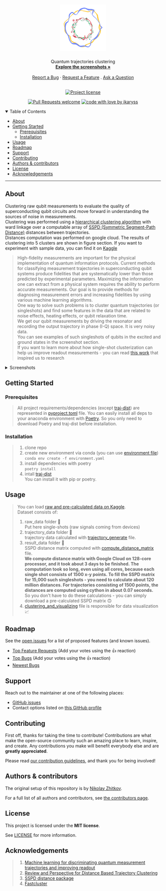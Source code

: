 <h1 align="center">
  <a href="https://github.com/ikaryss/quantum-trajectory-clustering">
    <!-- Please provide path to your logo here -->
    <img src="docs/images/logo.png" alt="Logo" width="150" height="150">
  </a>
</h1>

<div align="center">
  Quantum trajectories clustering
  <br />
  <a href="#about"><strong>Explore the screenshots »</strong></a>
  <br />
  <br />
  <a href="https://github.com/ikaryss/quantum-trajectory-clustering/issues/new?assignees=&labels=bug&template=01_BUG_REPORT.md&title=bug%3A+">Report a Bug</a>
  ·
  <a href="https://github.com/ikaryss/quantum-trajectory-clustering/issues/new?assignees=&labels=enhancement&template=02_FEATURE_REQUEST.md&title=feat%3A+">Request a Feature</a>
  .
  <a href="https://github.com/ikaryss/quantum-trajectory-clustering/issues/new?assignees=&labels=question&template=04_SUPPORT_QUESTION.md&title=support%3A+">Ask a Question</a>
</div>

<div align="center">
<br />

[![Project license](https://img.shields.io/github/license/ikaryss/quantum-trajectory-clustering.svg?style=flat-square)](LICENSE)

[![Pull Requests welcome](https://img.shields.io/badge/PRs-welcome-ff69b4.svg?style=flat-square)](https://github.com/ikaryss/quantum-trajectory-clustering/issues?q=is%3Aissue+is%3Aopen+label%3A%22help+wanted%22)
[![code with love by ikaryss](https://img.shields.io/badge/%3C%2F%3E%20with%20%E2%99%A5%20by-ikaryss-ff1414.svg?style=flat-square)](https://github.com/ikaryss)

</div>

<details open="open">
<summary>Table of Contents</summary>

- [About](#about)
- [Getting Started](#getting-started)
  - [Prerequisites](#prerequisites)
  - [Installation](#installation)
- [Usage](#usage)
- [Roadmap](#roadmap)
- [Support](#support)
- [Contributing](#contributing)
- [Authors & contributors](#authors--contributors)
- [License](#license)
- [Acknowledgements](#acknowledgements)

</details>

---

## About  
Clustering raw qubit measurements to evaluate the quality of superconducting qubit circuits and move forward in understanding the sources of noise in measurements.  
Сlustering was performed using a [hierarchical clustering algorithm](https://github.com/dmuellner/fastcluster) with ward linkage over a computable array of [SSPD (Symmetric Segment-Path Distance)](https://arxiv.org/pdf/1508.04904.pdf) distances between trajectories.  
Distances computation was performed on google cloud. The results of clustering into 5 clusters are shown in figure section. If you want to experiment with sample data, you can find it on [Kaggle](https://www.kaggle.com/datasets/nikolayzhitkov/quantum-singleshot-measurements)
> High-fidelity measurements are important for the physical implementation of quantum information protocols. Current methods for classifying measurement trajectories in superconducting qubit systems produce fidelities that are systematically lower than those predicted by experimental parameters.
> Maximizing the information one can extract from a physical system requires the ability to perform accurate measurements. Our goal is to provide methods
for diagnosing measurement errors and increasing fidelities
by using various machine learning algorithms.  
> One way to solve such problems is to cluster quantum trajectories (or singleshots) and find some features in the data that are related to noise effects, heating effects, or qubit relaxation time.  
> We get our qubit measurements by driving the resonator and recording the output trajectory in phase (I-Q) space. It is very noisy data.  
> You can see examples of such singleshots of qubits in the excited and ground states in the screenshot section.  
> If you want to learn more about how single-shot clusterization can help us improve readout measurements - you can read [this work](https://arxiv.org/abs/1411.4994) that inspired us to research
> 

<details>
<summary>Screenshots</summary>
<br>  
Ground and exited singleshot measurement example  

<img src="docs/images/random_ground_exited.png" title="ground and exited singleshot example" width="50%">   

---
Qubit ground state singleshots clustering results  
 > median singleshots by clusters are shown  

<img src="docs/images/ground_median_traj.svg" title="ground median trajectory" width="90%">  

Histograms and level lines of the empirical distribution law (contours)  

<img src="docs/images/ground_median_density_billboard.svg" title="histogram and contour plot" width="90%">  

---
Qubit exited state singleshots clustering results  
 > median singleshots by clusters are shown  

<img src="docs/images/exited_median_traj.svg" title="exited median trajectory" width="90%">  

Histograms and level lines of the empirical distribution law (contours)  

<img src="docs/images/exited_median_density_billboard.svg" title="histogram and contour plot" width="90%">  

---
Ground and exited midpoints distribution by axis  

<img src="docs/images/ground_exited_midpoints.svg" title="ground and exited midpoints" width="90%">  

---
Ground and exited cluster's growth rate  
 > How fast instances of each cluster appear in dataset  

<img src="docs/images/ground_exited_growth_rate.svg" title="ground and exited midpoints" width="90%">  
</details>

## Getting Started

### Prerequisites

> All project requirements/dependencies (except [traj-dist](https://github.com/bguillouet/traj-dist)) are represented in [pyproject.toml](pyproject.toml) file. You can easily install all deps to your anaconda environment with [Poetry](https://python-poetry.org/). So you only need to download Poetry and traj-dist before installation.

### Installation

> 1. clone repo
> 2. create new environment via conda (you can use [environment file](environment.yaml))  
> ```conda env create -f environment.yaml```
> 3. install dependencies with poetry  
> ``poetry install``
> 4. intall [traj-dist](https://github.com/bguillouet/traj-dist)  
> You can install it with pip or poetry.

## Usage

> You can load [raw and pre-calculated data on Kaggle](https://www.kaggle.com/datasets/nikolayzhitkov/quantum-singleshot-measurements).  
> Dataset consists of:  
> 1. raw_data folder 🐖  
> Put here single-shots (raw signals coming from devices)  
> 2. trajectory_data folder 🥓  
> trajectory data calculated with [trajectory_generate](trajectory_generate.ipynb) file.  
> 3. result_data folder 🥙  
> SSPD distance matrix computed with [compute_distance_matrix](compute_distance_matrix.py) file.  
> **We compute distance matrix with Google Cloud on 128-core processor, and it took about 3 days to be finished. The computation took so long, even using all cores, because each single shot consists of 1500 x-y points. To fill the SSPD matrix for 15,000 such singleshots - you need to calculate about 120 million distances. For trajectories consisting of 1500 points, the distances are computed using cython in about 0.07 seconds.**  
> So you don't have to do these calculations - you can simply download a pre-calculated SSPD matrix 🙃
> 4. [clustering_and_visualizing](clustering_and_visualizing.ipynb) file is responsible for data visualization 📈

## Roadmap

See the [open issues](https://github.com/ikaryss/quantum-trajectory-clustering/issues) for a list of proposed features (and known issues).

- [Top Feature Requests](https://github.com/ikaryss/quantum-trajectory-clustering/issues?q=label%3Aenhancement+is%3Aopen+sort%3Areactions-%2B1-desc) (Add your votes using the 👍 reaction)
- [Top Bugs](https://github.com/ikaryss/quantum-trajectory-clustering/issues?q=is%3Aissue+is%3Aopen+label%3Abug+sort%3Areactions-%2B1-desc) (Add your votes using the 👍 reaction)
- [Newest Bugs](https://github.com/ikaryss/quantum-trajectory-clustering/issues?q=is%3Aopen+is%3Aissue+label%3Abug)

## Support


Reach out to the maintainer at one of the following places:

- [GitHub issues](https://github.com/ikaryss/quantum-trajectory-clustering/issues/new?assignees=&labels=question&template=04_SUPPORT_QUESTION.md&title=support%3A+)
- Contact options listed on [this GitHub profile](https://github.com/ikaryss)


## Contributing

First off, thanks for taking the time to contribute! Contributions are what make the open-source community such an amazing place to learn, inspire, and create. Any contributions you make will benefit everybody else and are **greatly appreciated**.


Please read [our contribution guidelines](docs/CONTRIBUTING.md), and thank you for being involved!

## Authors & contributors

The original setup of this repository is by [Nikolay Zhitkov](https://github.com/ikaryss).

For a full list of all authors and contributors, see [the contributors page](https://github.com/ikaryss/quantum-trajectory-clustering/contributors).


## License

This project is licensed under the **MIT license**.

See [LICENSE](LICENSE) for more information.

## Acknowledgements

> 1. [Machine learning for discriminating quantum measurement trajectories and improving readout](https://arxiv.org/abs/1411.4994)
> 2. [Review and Perspective for Distance Based Trajectory Clustering](https://arxiv.org/abs/1508.04904)
> 3. [SSPD distance package](https://github.com/bguillouet/traj-dist)
> 4. [Fastcluster](http://danifold.net/fastcluster.html)
